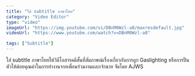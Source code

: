 ```yaml
---
title: "ใส่ subtitle ภาษาไทย"
category: "Video Editor"
type: "video"
imageUrl: "https://img.youtube.com/vi/DBnM0Wzl-a8/maxresdefault.jpg"
videoUrl: "https://www.youtube.com/watch?v=DBnM0Wzl-a8"

tags: ["Subtitle"]
---
```


ใส่ subtitle ภาษาไทยให้วิดีโอสารคดีสั้นที่สัมภาษณ์เรื่องเกี่ยวกับการถูก Gaslighting หรือการปั่นหัวให้ด้อยคุณค่าในการทำงานจากเพื่อนร่วมงานและเจ้านาย จัดโดย AJWS
